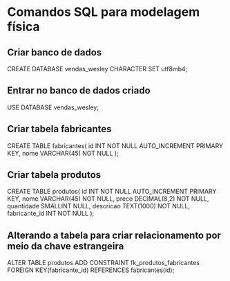 # Comandos SQL para modelagem física

## Criar banco de dados 
CREATE DATABASE vendas_wesley CHARACTER SET utf8mb4;

## Entrar no banco de dados criado
USE DATABASE vendas_wesley;

## Criar tabela fabricantes
CREATE TABLE fabricantes(
    id INT NOT NULL AUTO_INCREMENT PRIMARY KEY,
    nome VARCHAR(45) NOT NULL
);

## Criar tabela produtos
CREATE TABLE produtos(
    id INT NOT NULL AUTO_INCREMENT PRIMARY KEY,
    nome VARCHAR(45) NOT NULL,
    preco DECIMAL(8,2) NOT NULL,
    quantidade SMALLINT NULL,
    descricao TEXT(1000) NOT NULL,
    fabricante_id INT NOT NULL
);

## Alterando a tabela para criar relacionamento por meio da chave estrangeira 
ALTER TABLE produtos 
    ADD CONSTRAINT fk_produtos_fabricantes
    FOREIGN KEY(fabricante_id) REFERENCES fabricantes(id);

